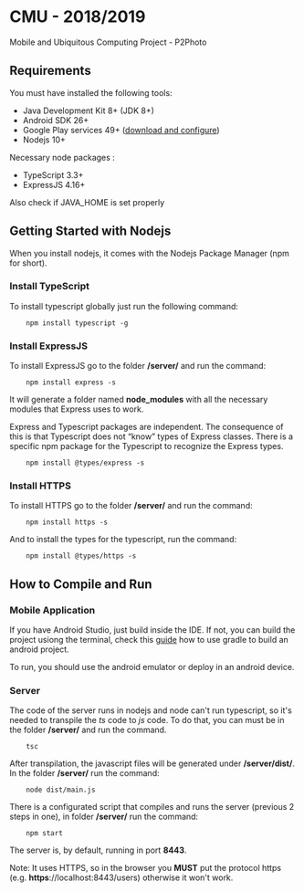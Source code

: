 # CMU - 2018/2019
Mobile and Ubiquitous Computing Project - P2Photo

## Requirements
You must have installed the following tools:
- Java Development Kit 8+ (JDK 8+)
- Android SDK 26+
- Google Play services 49+ ([download and configure](https://developer.android.com/google/play-services/setup.html))  
- Nodejs 10+

Necessary node packages :
- TypeScript 3.3+
- ExpressJS 4.16+

Also check if JAVA_HOME is set properly

## Getting Started with Nodejs
When you install nodejs, it comes with the Nodejs Package Manager (npm for short).

### Install TypeScript
To install typescript globally just run the following command:

```
    npm install typescript -g
```

### Install ExpressJS
To install ExpressJS go to the folder **/server/** and run the command:

```
    npm install express -s
```

It will generate a folder named **node_modules** with all the necessary modules that Express uses to work.

Express and Typescript packages are independent. The consequence of this is that Typescript does not “know” types of Express classes. 
There is a specific npm package for the Typescript to recognize the Express types.
```
    npm install @types/express -s
```

### Install HTTPS
To install HTTPS go to the folder **/server/** and run the command:

```
    npm install https -s
```

And to install the types for the typescript, run the command:

```
    npm install @types/https -s
```

## How to Compile and Run
### Mobile Application
If you have Android Studio, just build inside the IDE. If not, you can build the project usiong the terminal, check this [guide](https://developer.android.com/studio/build/building-cmdline) how to use gradle to build an android project.

To run, you should use the android emulator or deploy in an android device.

### Server
The code of the server runs in nodejs and node can't run typescript, so it's needed to transpile the _ts_ code to _js_ code. To do that, you can must be in the folder **/server/** and run the command.

```
    tsc
```

After transpilation, the javascript files will be generated under **/server/dist/**.
In the folder **/server/** run the command:
```
    node dist/main.js
```

There is a configurated script that compiles and runs the server (previous 2 steps in one), in folder **/server/** run the command:
```
    npm start
```

The server is, by default, running in port **8443**.

Note: It uses HTTPS, so in the browser you **MUST** put the protocol https (e.g. **https**://localhost:8443/users) otherwise it won't work.